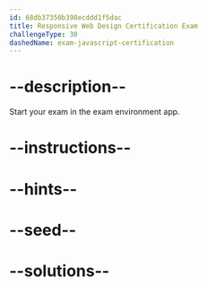 ```yaml
---
id: 68db37350b398ecddd1f5dac
title: Responsive Web Design Certification Exam
challengeType: 30
dashedName: exam-javascript-certification
---
```


# --description--

Start your exam in the exam environment app.

# --instructions--

# --hints--

# --seed--

# --solutions--
